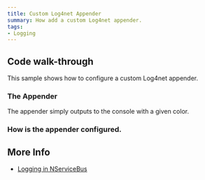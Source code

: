 ```yaml
---
title: Custom Log4net Appender
summary: How add a custom Log4net appender.
tags:
- Logging
---
```


## Code walk-through

This sample shows how to configure a custom Log4net appender.

### The Appender

The appender simply outputs to the console with a given color.

<!-- import Appender -->

### How is the appender configured. 

<!-- import ConfigureAppender --> 
   
## More Info

 * [Logging in NServiceBus](/nservicebus/logging-in-nservicebus.md)